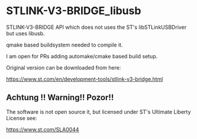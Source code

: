 # STLINK-V3-BRIDGE_libusb

STLINK-V3-BRIDGE API which does not uses the ST's libSTLinkUSBDriver but uses libusb.

qmake based buildsystem needed to compile it. 

I am open for PRs adding automake/cmake based build setup.

Original version can be downloaded from here:

https://www.st.com/en/development-tools/stlink-v3-bridge.html

## Achtung !! Warning!! Pozor!! 
The software is not open source it, but licensed under ST's Ultimate Liberty License see:

https://www.st.com/SLA0044
